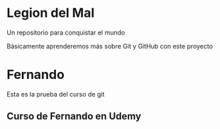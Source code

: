 # Legion del Mal
Un repositorio para conquistar el mundo

Básicamente aprenderemos más sobre Git y GitHub con este proyecto


# Fernando
Esta es la prueba del curso de git 

## Curso de Fernando en Udemy
